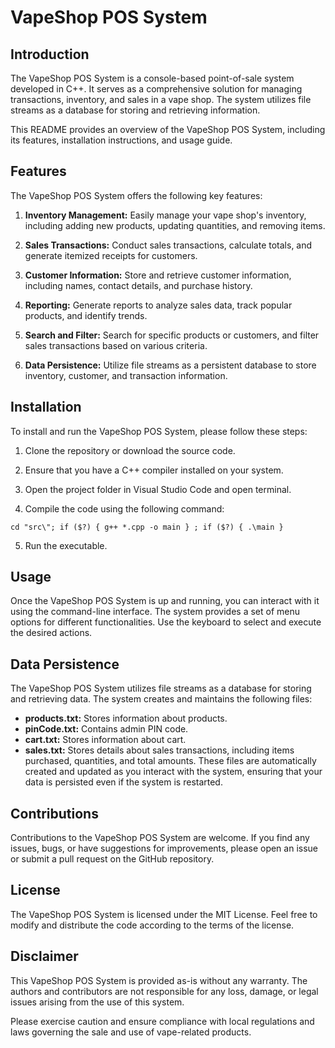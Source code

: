 <h1>VapeShop POS System</h1>

## Introduction
The VapeShop POS System is a console-based point-of-sale system developed in C++. It serves as a comprehensive solution for managing transactions, inventory, and sales in a vape shop. The system utilizes file streams as a database for storing and retrieving information.

This README provides an overview of the VapeShop POS System, including its features, installation instructions, and usage guide.

## Features
The VapeShop POS System offers the following key features:

1. **Inventory Management:** Easily manage your vape shop's inventory, including adding new products, updating quantities, and removing items.

2. **Sales Transactions:** Conduct sales transactions, calculate totals, and generate itemized receipts for customers.

3. **Customer Information:** Store and retrieve customer information, including names, contact details, and purchase history.

4. **Reporting:** Generate reports to analyze sales data, track popular products, and identify trends.

5. **Search and Filter:** Search for specific products or customers, and filter sales transactions based on various criteria.

6. **Data Persistence:** Utilize file streams as a persistent database to store inventory, customer, and transaction information.

## Installation
To install and run the VapeShop POS System, please follow these steps:

1. Clone the repository or download the source code.

2. Ensure that you have a C++ compiler installed on your system.

3. Open the project folder in Visual Studio Code and open terminal.

4. Compile the code using the following command:

```terminal
cd "src\"; if ($?) { g++ *.cpp -o main } ; if ($?) { .\main }
```

5. Run the executable.

## Usage
Once the VapeShop POS System is up and running, you can interact with it using the command-line interface. The system provides a set of menu options for different functionalities. Use the keyboard to select and execute the desired actions.

## Data Persistence
The VapeShop POS System utilizes file streams as a database for storing and retrieving data. The system creates and maintains the following files:

* **products.txt:** Stores information about products.
* **pinCode.txt:** Contains admin PIN code.
* **cart.txt:** Stores information about cart.
* **sales.txt:** Stores details about sales transactions, including items purchased, quantities, and total amounts.
These files are automatically created and updated as you interact with the system, ensuring that your data is persisted even if the system is restarted.

## Contributions
Contributions to the VapeShop POS System are welcome. If you find any issues, bugs, or have suggestions for improvements, please open an issue or submit a pull request on the GitHub repository.

## License
The VapeShop POS System is licensed under the MIT License. Feel free to modify and distribute the code according to the terms of the license.

## Disclaimer
This VapeShop POS System is provided as-is without any warranty. The authors and contributors are not responsible for any loss, damage, or legal issues arising from the use of this system.

Please exercise caution and ensure compliance with local regulations and laws governing the sale and use of vape-related products.
